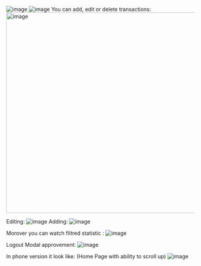 ![image](https://github.com/user-attachments/assets/a13c648b-3b66-47a5-840c-874a2cd1d8a4)
![image](https://github.com/user-attachments/assets/50f723c9-28e1-4f40-a5ca-e9e318aa3e5b)
You can add, edit or delete transactions:
<img width="536" alt="image" src="https://github.com/user-attachments/assets/0b3ab204-0247-44ed-8afd-87882dc3fd47">

Editing:
![image](https://github.com/user-attachments/assets/dda864c6-2e3e-4cc2-90b6-785d2eb127c1)
Adding:
![image](https://github.com/user-attachments/assets/bc91c12f-ef90-4520-a721-6e00fd2bba75)

Morover you can watch filtred statistic :
![image](https://github.com/user-attachments/assets/c5c2c81d-9da8-40f9-bfdb-0400cf41f448)

Logout Modal approvement:
![image](https://github.com/user-attachments/assets/0d5e11b5-78ef-42a5-a2fa-538407c128d9)


In phone version it look like:
(Home Page with ability  to scroll up)
![image](https://github.com/user-attachments/assets/69060874-8a24-451d-9d5e-24e51a59cc75)








